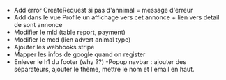 ﻿- Add error CreateRequest si pas d'annimal = message d'erreur
- Add dans le vue Profile un affichage vers cet annonce + lien vers detail de sont annonce
- Modifier le mld (table report, payment)
- Modifier le mcd (lien advert animal type)
- Ajouter les webhooks stripe
- Mapper les infos de google quand on register
- Enlever le h1 du footer (why ??)
-Popup navbar : ajouter des séparateurs, ajouter le thème, mettre le nom et l'email en haut. 